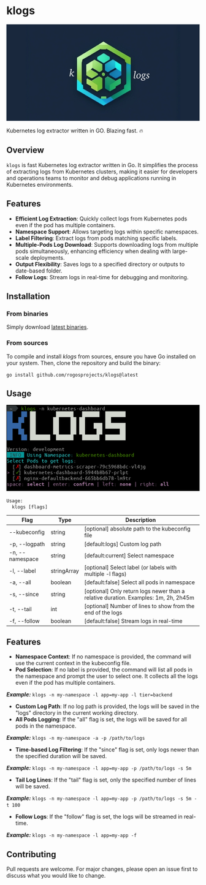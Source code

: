 # klogs

![Project Logo](/assets/logo-extended.jpeg)

Kubernetes log extractor written in GO. Blazing fast. 🔥

## Overview

`klogs` is fast Kubernetes log extractor written in Go. It simplifies the process of extracting logs from Kubernetes clusters, making it easier for developers and operations teams to monitor and debug applications running in Kubernetes environments.

## Features

- **Efficient Log Extraction**: Quickly collect logs from Kubernetes pods even if the pod has multiple containers.
- **Namespace Support**: Allows targeting logs within specific namespaces.
- **Label Filtering**: Extract logs from pods matching specific labels.
- **Multiple-Pods Log Download**: Supports downloading logs from multiple pods simultaneously, enhancing efficiency when dealing with large-scale deployments.
- **Output Flexibility**: Saves logs to a specified directory or outputs to date-based folder.
- **Follow Logs**: Stream logs in real-time for debugging and monitoring.

## Installation

### From binaries

Simply download [latest binaries](https://github.com/rogosprojects/klogs/releases/latest).

### From sources

To compile and install _klogs_ from sources, ensure you have Go installed on your system.
Then, clone the repository and build the binary:

```
go install github.com/rogosprojects/klogs@latest
```

## Usage
![Select Pods](/assets/klogs-select-pods.png)

```
Usage:
  klogs [flags]
```

| Flag            | Type        | Description                                                                         |
|-----------------|-------------|-------------------------------------------------------------------------------------|
| --kubeconfig    | string      | [optional] absolute path to the kubeconfig file                                     |
| -p, --logpath   | string      | [default:logs] Custom log path                                                      |
| -n, --namespace | string      | [default:current] Select namespace                                                  |
| -l, --label     | stringArray | [optional] Select label (or labels with multiple -l flags)                          |
| -a, --all       | boolean     | [default:false] Select all pods in namespace                                        |
| -s, --since     | string      | [optional] Only return logs newer than a relative duration. Examples: 1m, 2h, 2h45m |
| -t, --tail      | int         | [optional] Number of lines to show from the end of the logs                         |
| -f, --follow    | boolean     | [default:false] Stream logs in real-time                                            |


## Features

* **Namespace Context**: If no namespace is provided, the command will use the current context in the kubeconfig file.
* **Pod Selection**: If no label is provided, the command will list all pods in the namespace and prompt the user to select one. It collects all the logs even if the pod has multiple containers.

***Example:***
  `klogs -n my-namespace -l app=my-app -l tier=backend`


* **Custom Log Path**: If no log path is provided, the logs will be saved in the "logs" directory in the current working directory.
* **All Pods Logging**: If the "all" flag is set, the logs will be saved for all pods in the namespace.


***Example:***
  `klogs -n my-namespace -a -p /path/to/logs`

* **Time-based Log Filtering**: If the "since" flag is set, only logs newer than the specified duration will be saved.

***Example:***
  `klogs -n my-namespace -l app=my-app -p /path/to/logs -s 5m`

* **Tail Log Lines**: If the "tail" flag is set, only the specified number of lines will be saved.

***Example:***
  `klogs -n my-namespace -l app=my-app -p /path/to/logs -s 5m -t 100`

* **Follow Logs**: If the "follow" flag is set, the logs will be streamed in real-time.

***Example:***
  `klogs -n my-namespace -l app=my-app -f`

## Contributing
Pull requests are welcome. For major changes, please open an issue first to discuss what you would like to change.
